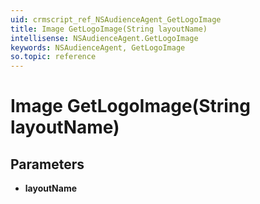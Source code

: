 ```yaml
---
uid: crmscript_ref_NSAudienceAgent_GetLogoImage
title: Image GetLogoImage(String layoutName)
intellisense: NSAudienceAgent.GetLogoImage
keywords: NSAudienceAgent, GetLogoImage
so.topic: reference
---
```


# Image GetLogoImage(String layoutName)

## Parameters

* **layoutName** 
